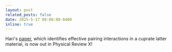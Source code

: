 ```yaml
---
layout: post
related_posts: false
date: 2025-5-17 09:00:00-0400
inline: true
---
```


Hari's [paper](/publications/#padma2025beyond), which identifies effective pairing interactions in a cuprate latter material, is now out in Physical Review X!
